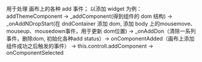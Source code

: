 用于处理 画布上的各种 add 事件；
以添加 widget 为例：
addThemeComponent -> _addComponent(得到组件的 dom 结构) -> _onAddNDropStart(在 dndContainer 添加 dom, 添加 body 上的mousemove、mouseup、mousedown事件，用于更新 dom位置) -> _onAddDon（清除一系列事件，删除dom, 初始化各种add status）-> onComponentAdded（画布上添加组件成功之后触发的事件） -> this.controll.addComponent -> onComponentSelected

